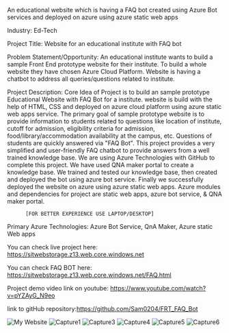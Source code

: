 An educational website which is having a FAQ bot created using Azure Bot services and deployed on azure using azure static web apps

Industry: Ed-Tech

Project Title: Website for an educational institute with FAQ bot

Problem Statement/Opportunity: An educational institute wants to build a sample Front End prototype website for their institute. To build a whole website they have chosen Azure Cloud Platform. Website is having a chatbot to address all queries/questions related to institute.

Project Description: Core Idea of Project is to build an sample prototype Educational Website with FAQ Bot for a institute. website is build with the help of HTML, CSS and deployed on azure cloud platform using azure static web apps service. The primary goal of sample prototype website is to provide information to students related to questions like location of institute, cutoff for admission, eligibility criteria for admission, food/library/accommodation availability at the campus, etc. Questions of students are quickly answered via "FAQ Bot". This project provides a very simplified and user-friendly FAQ chatbot to provide answers from a well trained knowledge base.
We are using Azure Technologies with GitHub to complete this project. We have used QNA maker portal to create a knowledge base.
We trained and tested our knowledge base, then created and deployed the bot using azure bot service. Finally we successfully deployed the website on azure using azure static web apps. Azure modules and dependencies for project are static web apps, azure bot service, & QNA maker portal.

          [FOR BETTER EXPERIENCE USE LAPTOP/DESKTOP]
          
Primary Azure Technologies: Azure Bot Service, QnA Maker, Azure static Web apps

You can check live project here: https://sitwebstorage.z13.web.core.windows.net

You can check FAQ BOT here: https://sitwebstorage.z13.web.core.windows.net/FAQ.html 

Project demo video link on youtube: https://www.youtube.com/watch?v=pYZAyG_N9eo

link to gitHub repository:https://github.com/Sam0204/FRT_FAQ_Bot




![My Website](https://user-images.githubusercontent.com/97906758/154845029-4c489851-bb15-4a48-b4fa-65596e420883.PNG)
![Capture1](https://user-images.githubusercontent.com/97906758/154845058-a3da5624-af13-4d86-9127-f41d2a5c809d.PNG)
![Capture3](https://user-images.githubusercontent.com/97906758/154845316-b34a89b5-4374-4fe8-bee4-8ac40f00f5d6.PNG)
![Capture4](https://user-images.githubusercontent.com/97906758/154845321-c8c2bdf2-2643-40e8-9c0a-bceee8bd4020.PNG)
![Capture5](https://user-images.githubusercontent.com/97906758/154845327-6f0d9ca2-68d8-4366-881d-098ff0d589d4.PNG)
![Capture6](https://user-images.githubusercontent.com/97906758/154845330-41ce63c7-7066-4c7f-bb55-7bd67f6b1ffe.PNG)

